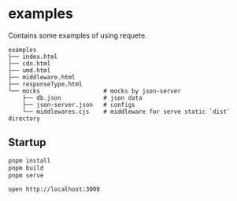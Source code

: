 # examples

Contains some examples of using requete.

```tree
examples
├── index.html
├── cdn.html
├── umd.html
├── middleware.html
├── responseType.html
└── mocks                  # mocks by json-server
    ├── db.json            # json data
    ├── json-server.json   # configs
    └── middlewares.cjs    # middleware for serve static `dist` directory
```

## Startup

```sh
pnpm install
pnpm build
pnpm serve

open http://localhost:3000
```
